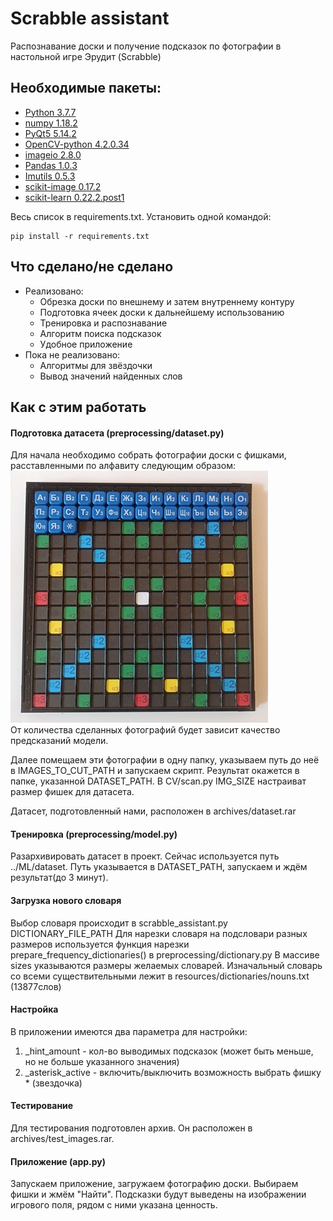 # Scrabble assistant
Распознавание доски и получение подсказок по фотографии в настольной игре Эрудит (Scrabble)

## Необходимые пакеты:
- [Python 3.7.7](https://www.python.org/)
- [numpy 1.18.2](https://numpy.org)
- [PyQt5 5.14.2](https://pypi.org/project/PyQt5/)
- [OpenCV-python 4.2.0.34](https://pypi.org/project/opencv-python/)
- [imageio 2.8.0](https://imageio.readthedocs.io/en/stable/installation.html)
- [Pandas 1.0.3](https://github.com/pandas-dev/pandas/releases)
- [Imutils 0.5.3](https://github.com/jrosebr1/imutils)
- [scikit-image 0.17.2](https://scikit-image.org/)
- [scikit-learn 0.22.2.post1](https://scikit-learn.org/stable/index.html)

Весь список в requirements.txt. Установить одной командой:
```commandline
pip install -r requirements.txt
```
## Что сделано/не сделано

 - Реализовано:
   + Обрезка доски по внешнему и затем внутреннему контуру
   + Подготовка ячеек доски к дальнейшему использованию
   + Тренировка и распознавание
   + Алгоритм поиска подсказок
   + Удобное приложение
 - Пока не реализовано:
   + Алгоритмы для звёздочки
   + Вывод значений найденных слов

## Как с этим работать
#### Подготовка датасета (preprocessing/dataset.py)
Для начала необходимо собрать фотографии доски с фишками, 
расставленными по алфавиту следующим образом:  
![Доска для датасета](resources/for_readme/raw.jpg)  
От количества сделанных фотографий будет зависит качество предсказаний модели.

Далее помещаем эти фотографии в одну папку, указываем путь до неё в 
IMAGES_TO_CUT_PATH и запускаем скрипт. Результат окажется в папке, 
указанной DATASET_PATH. В CV/scan.py IMG_SIZE настраиват 
размер фишек для датасета.

Датасет, подготовленный нами, расположен в archives/dataset.rar

#### Тренировка (preprocessing/model.py)
Разархивировать датасет в проект. Сейчас используется путь ../ML/dataset.
Путь указывается в DATASET_PATH, запускаем и ждём результат(до 3 минут).

#### Загрузка нового словаря
Выбор словаря происходит в scrabble_assistant.py DICTIONARY_FILE_PATH
Для нарезки словаря на подсловари разных размеров используется функция нарезки
prepare_frequency_dictionaries() в preprocessing/dictionary.py
В массиве sizes указываются размеры желаемых словарей.
Изначальный словарь со всеми существительными лежит в resources/dictionaries/nouns.txt (13877слов)

#### Настройка
В приложении имеются два параметра для настройки:
1) _hint_amount - кол-во выводимых подсказок (может быть меньше, но не больше указанного значения)
2) _asterisk_active - включить/выключить возможность выбрать фишку * (звездочка)

#### Тестирование
Для тестирования подготовлен архив. Он расположен в archives/test_images.rar.

#### Приложение (app.py)
Запускаем приложение, загружаем фотографию доски. Выбираем фишки и жмём "Найти".
Подсказки будут выведены на изображении игрового поля, рядом с ними указана ценность.
